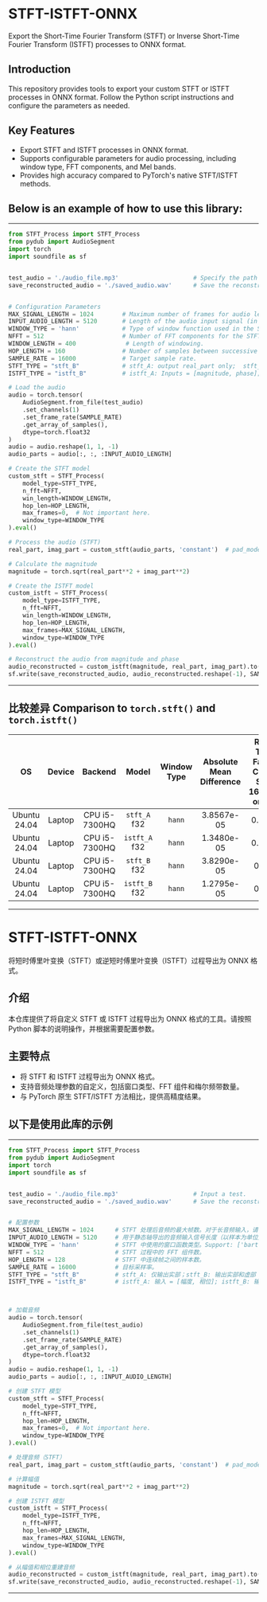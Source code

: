 # STFT-ISTFT-ONNX
Export the Short-Time Fourier Transform (STFT) or Inverse Short-Time Fourier Transform (ISTFT) processes to ONNX format.

## Introduction
This repository provides tools to export your custom STFT or ISTFT processes in ONNX format. Follow the Python script instructions and configure the parameters as needed.

## Key Features
- Export STFT and ISTFT processes in ONNX format.
- Supports configurable parameters for audio processing, including window type, FFT components, and Mel bands.
- Provides high accuracy compared to PyTorch's native STFT/ISTFT methods.

## Below is an example of how to use this library:
---
```python
from STFT_Process import STFT_Process
from pydub import AudioSegment
import torch
import soundfile as sf


test_audio = './audio_file.mp3'                     # Specify the path to your audio file.
save_reconstructed_audio = './saved_audio.wav'      # Save the reconstructed.


# Configuration Parameters
MAX_SIGNAL_LENGTH = 1024        # Maximum number of frames for audio length after STFT. Use larger values for long audio inputs (e.g., 4096).
INPUT_AUDIO_LENGTH = 5120       # Length of the audio input signal (in samples) for static axis export. Should be a multiple of NFFT.
WINDOW_TYPE = 'hann'            # Type of window function used in the STFT.  Support: ['bartlett', 'blackman', 'hamming', 'hann', 'kaiser']
NFFT = 512                      # Number of FFT components for the STFT process.
WINDOW_LENGTH = 400              # Length of windowing.
HOP_LENGTH = 160                # Number of samples between successive frames in the STFT.
SAMPLE_RATE = 16000             # Target sample rate.
STFT_TYPE = "stft_B"            # stft_A: output real_part only;  stft_B: outputs real_part & imag_part
ISTFT_TYPE = "istft_B"          # istft_A: Inputs = [magnitude, phase];  istft_B: Inputs = [magnitude, real_part, imag_part], The dtype of imag_part is float format.

# Load the audio
audio = torch.tensor(
    AudioSegment.from_file(test_audio)
    .set_channels(1)
    .set_frame_rate(SAMPLE_RATE)
    .get_array_of_samples(), 
    dtype=torch.float32
)
audio = audio.reshape(1, 1, -1)
audio_parts = audio[:, :, :INPUT_AUDIO_LENGTH]

# Create the STFT model
custom_stft = STFT_Process(
    model_type=STFT_TYPE, 
    n_fft=NFFT,
    win_length=WINDOW_LENGTH,
    hop_len=HOP_LENGTH, 
    max_frames=0,  # Not important here.
    window_type=WINDOW_TYPE
).eval()

# Process the audio (STFT)
real_part, imag_part = custom_stft(audio_parts, 'constant')  # pad_mode options: ['constant', 'reflect']

# Calculate the magnitude
magnitude = torch.sqrt(real_part**2 + imag_part**2)

# Create the ISTFT model
custom_istft = STFT_Process(
    model_type=ISTFT_TYPE, 
    n_fft=NFFT,
    win_length=WINDOW_LENGTH,
    hop_len=HOP_LENGTH, 
    max_frames=MAX_SIGNAL_LENGTH, 
    window_type=WINDOW_TYPE
).eval()

# Reconstruct the audio from magnitude and phase
audio_reconstructed = custom_istft(magnitude, real_part, imag_part).to(torch.int16)
sf.write(save_reconstructed_audio, audio_reconstructed.reshape(-1), SAMPLE_RATE, format='WAVEX')
```

---

## 比较差异 Comparison to `torch.stft()` and `torch.istft()`

| OS            | Device       | Backend    | Model       | Window Type | Absolute Mean Difference | Real-Time Factor<br>Chunk Size: 160,000 or 10s |
|:-------------:|:------------:|:----------:|:-----------:|:-----------:|:-------------------------:|:--------------------------------------------:|
| Ubuntu 24.04  | Laptop       | CPU i5-7300HQ | `stft_A` f32 | `hann`      | 3.8567e-05               | 0.0005                                       |
| Ubuntu 24.04  | Laptop       | CPU i5-7300HQ | `istft_A` f32 | `hann`      | 1.3480e-05               | 0.0015                                       |
| Ubuntu 24.04  | Laptop       | CPU i5-7300HQ | `stft_B` f32 | `hann`      | 3.8290e-05               | 0.001                                        |
| Ubuntu 24.04  | Laptop       | CPU i5-7300HQ | `istft_B` f32 | `hann`      | 1.2795e-05               | 0.003                                        |

---

# STFT-ISTFT-ONNX
将短时傅里叶变换（STFT）或逆短时傅里叶变换（ISTFT）过程导出为 ONNX 格式。

## 介绍
本仓库提供了将自定义 STFT 或 ISTFT 过程导出为 ONNX 格式的工具。请按照 Python 脚本的说明操作，并根据需要配置参数。

## 主要特点
- 将 STFT 和 ISTFT 过程导出为 ONNX 格式。
- 支持音频处理参数的自定义，包括窗口类型、FFT 组件和梅尔频带数量。
- 与 PyTorch 原生 STFT/ISTFT 方法相比，提供高精度结果。

## 以下是使用此库的示例
---
```python
from STFT_Process import STFT_Process
from pydub import AudioSegment
import torch
import soundfile as sf


test_audio = './audio_file.mp3'                     # Input a test.
save_reconstructed_audio = './saved_audio.wav'      # Save the reconstructed.


# 配置参数
MAX_SIGNAL_LENGTH = 1024      # STFT 处理后音频的最大帧数。对于长音频输入，请使用更大的值（例如 4096）。
INPUT_AUDIO_LENGTH = 5120     # 用于静态轴导出的音频输入信号长度（以样本为单位）。最好设置为 NFFT 的整数倍。
WINDOW_TYPE = 'hann'          # STFT 中使用的窗口函数类型。Support: ['bartlett', 'blackman', 'hamming', 'hann', 'kaiser']
NFFT = 512                    # STFT 过程中的 FFT 组件数。
HOP_LENGTH = 128              # STFT 中连续帧之间的样本数。
SAMPLE_RATE = 16000           # 目标采样率。
STFT_TYPE = "stft_B"          # stft_A: 仅输出实部；stft_B: 输出实部和虚部
ISTFT_TYPE = "istft_B"        # istft_A: 输入 = [幅度, 相位]; istft_B: 输入 = [幅度, 实部, 虚部]，虚部的数据类型为浮点格式。



# 加载音频
audio = torch.tensor(
    AudioSegment.from_file(test_audio)
    .set_channels(1)
    .set_frame_rate(SAMPLE_RATE)
    .get_array_of_samples(), 
    dtype=torch.float32
)
audio = audio.reshape(1, 1, -1)
audio_parts = audio[:, :, :INPUT_AUDIO_LENGTH]

# 创建 STFT 模型
custom_stft = STFT_Process(
    model_type=STFT_TYPE, 
    n_fft=NFFT, 
    hop_len=HOP_LENGTH, 
    max_frames=0,  # Not important here.
    window_type=WINDOW_TYPE
).eval()

# 处理音频（STFT）
real_part, imag_part = custom_stft(audio_parts, 'constant')  # pad_mode 选项：['constant', 'reflect']

# 计算幅值
magnitude = torch.sqrt(real_part**2 + imag_part**2)

# 创建 ISTFT 模型
custom_istft = STFT_Process(
    model_type=ISTFT_TYPE, 
    n_fft=NFFT, 
    hop_len=HOP_LENGTH, 
    max_frames=MAX_SIGNAL_LENGTH, 
    window_type=WINDOW_TYPE
).eval()

# 从幅值和相位重建音频
audio_reconstructed = custom_istft(magnitude, real_part, imag_part).to(torch.int16)
sf.write(save_reconstructed_audio, audio_reconstructed.reshape(-1), SAMPLE_RATE, format='WAVEX')
```
---
